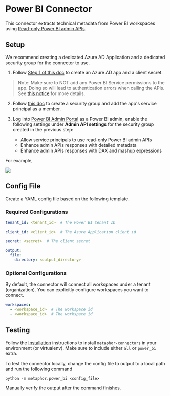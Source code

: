 # Power BI Connector

This connector extracts technical metadata from Power BI workspaces using [Read-only Power BI admin APIs](https://docs.microsoft.com/en-us/power-bi/enterprise/read-only-apis-service-principal-authentication).

## Setup

We recommend creating a dedicated Azure AD Application and a dedicated security group for the connector to use.

1. Follow [Step 1 of this doc](https://docs.microsoft.com/en-us/power-bi/developer/embedded/embed-service-principal#step-1---create-an-azure-ad-app) to create an Azure AD app and a client secret.

> Note: Make sure to NOT add any Power BI Service permissions to the app. Doing so will lead to authentication errors when calling the APIs. See [this notice](https://docs.microsoft.com/en-us/power-bi/enterprise/read-only-apis-service-principal-authentication#:~:text=Make%20sure%20there%20are%20no%20Power%20BI%20admin%2Dconsent%2Drequired%20permissions%20set%20on%20this%20application.%20For%20more%20information%2C%20see%20Managing%20consent%20to%20applications%20and%20evaluating%20consent%20requests.) for more details.

2. Follow [this doc](https://docs.microsoft.com/en-us/azure/active-directory/fundamentals/active-directory-groups-create-azure-portal#create-a-basic-group-and-add-members) to create a security group and add the app's service principal as a member.

3. Log into [Power BI Admin Portal](https://app.powerbi.com/admin-portal/tenantSettings) as a Power BI admin, enable the following settings under **Admin API settings** for the security group created in the previous step:
    - Allow service principals to use read-only Power BI admin APIs
    - Enhance admin APIs responses with detailed metadata
    - Enhance admin APIs responses with DAX and mashup expressions

For example,

![](https://docs.microsoft.com/en-us/power-bi/enterprise/media/read-only-apis-service-principal-auth/allow-service-principals-tenant-setting.png)

## Config File

Create a YAML config file based on the following template.

### Required Configurations

```yaml
tenant_id: <tenant_id>  # The Power BI tenant ID

client_id: <client_id>  # The Azure Application client id

secret: <secret>  # The client secret

output:
  file:
    directory: <output_directory>
```

### Optional Configurations

By default, the connector will connect all workspaces under a tenant (organization). You can explicitly configure workspaces you want to connect.

```yaml
workspaces:
  - <workspace_id>  # The workspace id
  - <workspace_id>  # The workspace id
```

## Testing

Follow the [Installation](../../README.md) instructions to install `metaphor-connectors` in your environment (or virtualenv). Make sure to include either `all` or `power_bi` extra.

To test the connector locally, change the config file to output to a local path and run the following command

```shell
python -m metaphor.power_bi <config_file>
```

Manually verify the output after the command finishes.
